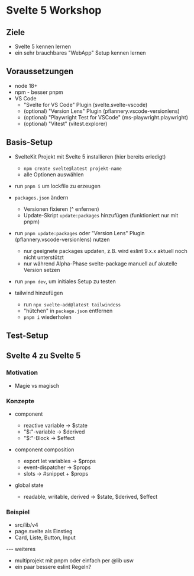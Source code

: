 # Svelte 5 Workshop

## Ziele

- Svelte 5 kennen lernen
- ein sehr brauchbares "WebApp" Setup kennen lernen

## Voraussetzungen

- node 18+
- npm - besser pnpm
- VS Code
  - "Svelte for VS Code" Plugin (svelte.svelte-vscode)
  - (optional) "Version Lens" Plugin (pflannery.vscode-versionlens)
  - (optional) "Playwright Test for VSCode" (ms-playwright.playwright)
  - (optional) "Vitest" (vitest.explorer)

## Basis-Setup

- SvelteKit Projekt mit Svelte 5 installieren (hier bereits erledigt)
  - `npm create svelte@latest projekt-name`
  - alle Optionen auswählen
- run `pnpm i` um lockfile zu erzeugen
- `packages.json` ändern
  - Versionen fixieren (^ enfernen)
  - Update-Skript `update:packages` hinzufügen (funktioniert nur mit pnpm)
- run `pnpm update:packages` oder "Version Lens" Plugin (pflannery.vscode-versionlens) nutzen
  - nur geeignete packages updaten, z.B. wird eslint 9.x.x aktuell noch nicht unterstützt
  - nur während Alpha-Phase svelte-package manuell auf akutelle Version setzen
- run `pnpm dev`, um initiales Setup zu testen
- tailwind hinzufügen

  - run `npx svelte-add@latest tailwindcss`
  - "hütchen" in `package.json` entfernen
  - `pnpm i` wiederholen

## Test-Setup

## Svelte 4 zu Svelte 5

### Motivation

- Magie vs magisch

### Konzepte

- component

  - reactive variable -> $state
  - "$:"-variable -> $derived
  - "$:"-Block -> $effect

- component composition

  - export let variables -> $props
  - event-dispatcher -> $props
  - slots -> #snippet + $props

- global state
  - readable, writable, derived -> $state, $derived, $effect

### Beispiel

- src/lib/v4
- page.svelte als Einstieg
- Card, Liste, Button, Input

--- weiteres

- multiprojekt mit pnpm oder einfach per @lib usw
- ein paar bessere eslint Regeln?
